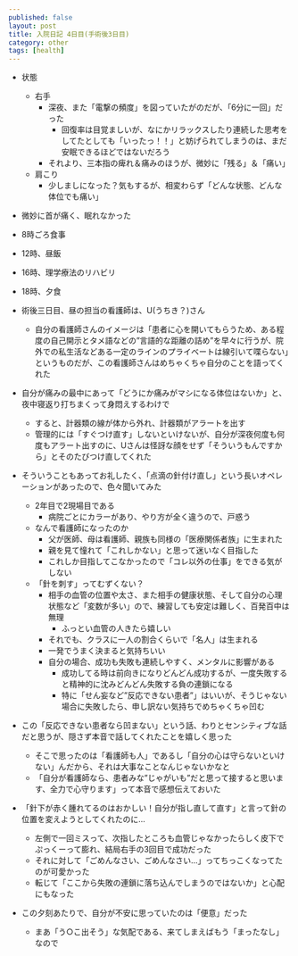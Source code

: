 ```yaml
---
published: false
layout: post
title: 入院日記 4日目(手術後3日目)
category: other
tags: [health]
---
```


- 状態
  - 右手
    - 深夜、また「電撃の頻度」を図っていたがのだが、「6分に一回」だった
      - 回復率は目覚ましいが、なにかリラックスしたり連続した思考をしてたとしても「いったっ！！」と妨げられてしまうのは、まだ安眠できるほどではないだろう
    - それより、三本指の痺れ＆痛みのほうが、微妙に「残る」＆「痛い」
  - 肩こり
    - 少しましになった？気もするが、相変わらず「どんな状態、どんな体位でも痛い」
- 微妙に首が痛く、眠れなかった
- 8時ごろ食事
- 12時、昼飯
- 16時、理学療法のリハビリ
- 18時、夕食



- 術後三日目、昼の担当の看護師は、U(うちき？)さん
  - 自分の看護師さんのイメージは「患者に心を開いてもらうため、ある程度の自己開示とタメ語などの”言語的な距離の詰め”を早々に行うが、院外での私生活などある一定のラインのプライベートは線引いて喋らない」というものだが、この看護師さんはめちゃくちゃ自分のことを語ってくれた
- 自分が痛みの最中にあって「どうにか痛みがマシになる体位はないか」と、夜中寝返り打ちまくって身悶えするわけで
  - すると、計器類の線が体から外れ、計器類がアラートを出す
  - 管理的には「すぐつけ直す」しないといけないが、自分が深夜何度も何度もアラート出すのに、Uさんは怪訝な顔をせず「そういうもんですから」とそのたびつけ直してくれた
- そういうこともあってお礼したく、「点滴の針付け直し」という長いオペレーションがあったので、色々聞いてみた
  - 2年目で2現場目である
    - 病院ごとにカラーがあり、やり方が全く違うので、戸惑う
  - なんで看護師になったのか
    - 父が医師、母は看護師、親族も同様の「医療関係者族」に生まれた
    - 親を見て憧れて「これしかない」と思って迷いなく目指した
    - これしか目指してこなかったので「コレ以外の仕事」をできる気がしない
  - 「針を刺す」ってむずくない？
    - 相手の血管の位置や太さ、また相手の健康状態、そして自分の心理状態など「変数が多い」ので、練習しても安定は難しく、百発百中は無理
      - ふっとい血管の人きたら嬉しい
    - それでも、クラスに一人の割合くらいで「名人」は生まれる
    - 一発でうまく決まると気持ちいい
    - 自分の場合、成功も失敗も連続しやすく、メンタルに影響がある
      - 成功してる時は前向きになりどんどん成功するが、一度失敗すると精神的に沈みどんどん失敗する負の連鎖になる
      - 特に「せん妄など”反応できない患者”」はいいが、そうじゃない場合に失敗したら、申し訳ない気持ちでめちゃくちゃ凹む
- この「反応できない患者なら凹まない」という話、わりとセンシティブな話だと思うが、隠さず本音で話してくれたことを嬉しく思った
  - そこで思ったのは「看護師も人」であるし「自分の心は守らないといけない」んだから、それは大事なことなんじゃないかなと
  - 「自分が看護師なら、患者みな”じゃがいも”だと思って接すると思います、全力で心守ります」って本音で感想伝えておいた
- 「針下が赤く腫れてるのはおかしい！自分が指し直して直す」と言って針の位置を変えようとしてくれたのに…
  - 左側で一回ミスって、次指したところも血管じゃなかったらしく皮下でぷっくーって膨れ、結局右手の3回目で成功だった
  - それに対して「ごめんなさい、ごめんなさい…」ってちっこくなってたのが可愛かった
  - 転じて「ここから失敗の連鎖に落ち込んでしまうのではないか」と心配にもなった


- この夕刻あたりで、自分が不安に思っていたのは「便意」だった
  - まあ「う○こ出そう」な気配である、来てしまえばもう「まったなし」なので